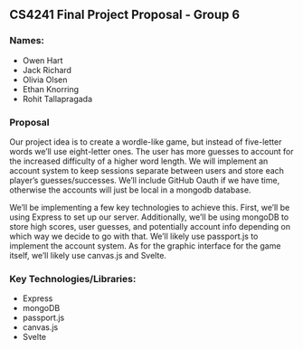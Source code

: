 ## CS4241 Final Project Proposal - Group 6

### Names:
- Owen Hart
- Jack Richard
- Olivia Olsen
- Ethan Knorring
- Rohit Tallapragada

### Proposal
Our project idea is to create a wordle-like game, but instead of five-letter words we’ll use eight-letter 
ones. The user has more guesses to account for the increased difficulty of a higher word length. We will 
implement an account system to keep sessions separate between users and store each player’s 
guesses/successes. We’ll include GitHub Oauth if we have time, otherwise the accounts will just be local 
in a mongodb database.

We’ll be implementing a few key technologies to achieve this. First, we’ll be using Express to set up 
our server. Additionally, we’ll be using mongoDB to store high scores, user guesses, and potentially 
account info depending on which way we decide to go with that. We’ll likely use passport.js to implement 
the account system. As for the graphic interface for the game itself, we’ll likely use canvas.js and Svelte.

### Key Technologies/Libraries:
- Express
- mongoDB
- passport.js
- canvas.js
- Svelte
